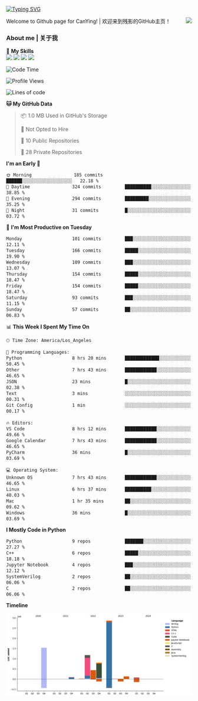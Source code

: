 [![Typing SVG](https://readme-typing-svg.herokuapp.com?size=25&duration=3500&color=00FFFF&vCenter=true&width=250&height=40&lines=Hi+Welcome+%F0%9F%91%8B%F0%9F%8F%BB;I'm+CanYing|残影)](https://git.io/typing-svg)

<a href="#">
  <img align="right" src="https://github-readme-stats.vercel.app/api?username=CanYing0913&count_private=true&rank_icon=github&show_icons=true&bg_color=15,f2f7fd,E0EAFC&" />
</a>

Welcome to Github page for CanYing! | 欢迎来到残影的GitHub主页！

### About me | 关于我

🌟 **My Skills**  
![](https://img.shields.io/badge/-C-A8B9CC?style=flat-square&logo=C&logoColor=fff)
![](https://img.shields.io/badge/-C++-00599C?style=flat-square&logo=Cpp&logoColor=fff)
![](https://img.shields.io/badge/-Python-3776AB?style=flat-square&logo=Python&logoColor=fff)
![](https://img.shields.io/badge/-Linux-000000?style=flat-square&logo=Linux&logoColor=fff)

<!--START_SECTION:waka-->
![Code Time](http://img.shields.io/badge/Code%20Time-125%20hrs%2016%20mins-blue)

![Profile Views](http://img.shields.io/badge/Profile%20Views-0-blue)

![Lines of code](https://img.shields.io/badge/From%20Hello%20World%20I%27ve%20Written-7.1%20million%20lines%20of%20code-blue)

**🐱 My GitHub Data** 

> 📦 1.0 MB Used in GitHub's Storage 
 > 
> 🚫 Not Opted to Hire
 > 
> 📜 10 Public Repositories 
 > 
> 🔑 28 Private Repositories 
 > 
**I'm an Early 🐤** 

```text
🌞 Morning                185 commits         ██████░░░░░░░░░░░░░░░░░░░   22.18 % 
🌆 Daytime                324 commits         ██████████░░░░░░░░░░░░░░░   38.85 % 
🌃 Evening                294 commits         █████████░░░░░░░░░░░░░░░░   35.25 % 
🌙 Night                  31 commits          █░░░░░░░░░░░░░░░░░░░░░░░░   03.72 % 
```
📅 **I'm Most Productive on Tuesday** 

```text
Monday                   101 commits         ███░░░░░░░░░░░░░░░░░░░░░░   12.11 % 
Tuesday                  166 commits         █████░░░░░░░░░░░░░░░░░░░░   19.90 % 
Wednesday                109 commits         ███░░░░░░░░░░░░░░░░░░░░░░   13.07 % 
Thursday                 154 commits         █████░░░░░░░░░░░░░░░░░░░░   18.47 % 
Friday                   154 commits         █████░░░░░░░░░░░░░░░░░░░░   18.47 % 
Saturday                 93 commits          ███░░░░░░░░░░░░░░░░░░░░░░   11.15 % 
Sunday                   57 commits          ██░░░░░░░░░░░░░░░░░░░░░░░   06.83 % 
```


📊 **This Week I Spent My Time On** 

```text
🕑︎ Time Zone: America/Los_Angeles

💬 Programming Languages: 
Python                   8 hrs 20 mins       █████████████░░░░░░░░░░░░   50.45 % 
Other                    7 hrs 43 mins       ████████████░░░░░░░░░░░░░   46.65 % 
JSON                     23 mins             █░░░░░░░░░░░░░░░░░░░░░░░░   02.38 % 
Text                     3 mins              ░░░░░░░░░░░░░░░░░░░░░░░░░   00.31 % 
Git Config               1 min               ░░░░░░░░░░░░░░░░░░░░░░░░░   00.17 % 

🔥 Editors: 
VS Code                  8 hrs 12 mins       ████████████░░░░░░░░░░░░░   49.66 % 
Google Calendar          7 hrs 43 mins       ████████████░░░░░░░░░░░░░   46.65 % 
PyCharm                  36 mins             █░░░░░░░░░░░░░░░░░░░░░░░░   03.69 % 

💻 Operating System: 
Unknown OS               7 hrs 43 mins       ████████████░░░░░░░░░░░░░   46.65 % 
Linux                    6 hrs 37 mins       ██████████░░░░░░░░░░░░░░░   40.03 % 
Mac                      1 hr 35 mins        ██░░░░░░░░░░░░░░░░░░░░░░░   09.62 % 
Windows                  36 mins             █░░░░░░░░░░░░░░░░░░░░░░░░   03.69 % 
```

**I Mostly Code in Python** 

```text
Python                   9 repos             ███████░░░░░░░░░░░░░░░░░░   27.27 % 
C++                      6 repos             █████░░░░░░░░░░░░░░░░░░░░   18.18 % 
Jupyter Notebook         4 repos             ███░░░░░░░░░░░░░░░░░░░░░░   12.12 % 
SystemVerilog            2 repos             ██░░░░░░░░░░░░░░░░░░░░░░░   06.06 % 
C                        2 repos             ██░░░░░░░░░░░░░░░░░░░░░░░   06.06 % 
```



**Timeline**

![Lines of Code chart](https://raw.githubusercontent.com/CanYing0913/CanYing0913/master/assets/bar_graph.png)


<!--END_SECTION:waka-->
